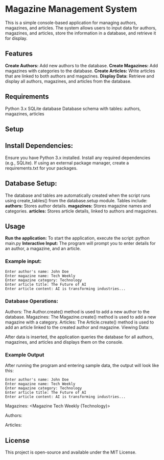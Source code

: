 # Magazine Management System
This is a simple console-based application for managing authors, magazines, and articles. 
The system allows users to input data for authors, magazines, and articles, store the information 
in a database, and retrieve it for display.

## Features
  **Create Authors:** Add new authors to the database.
  **Create Magazines:** Add magazines with categories to the database.
  **Create Articles:** Write articles that are linked to both authors and magazines.
  **Display Data:** Retrieve and display all authors, magazines, and articles from the database.

## Requirements
Python 3.x
SQLite database
Database schema with tables: authors, magazines, articles

## Setup
## **Install Dependencies:**
  Ensure you have Python 3.x installed.
  Install any required dependencies (e.g., SQLite).
  If using an external package manager, create a requirements.txt for your packages.

## **Database Setup:**
  The database and tables are automatically created when the script runs using create_tables() from the database.setup module.
  Tables include:
    **authors:** Stores author details.
    **magazines:** Stores magazine names and categories.
    **articles:** Stores article details, linked to authors and magazines.

## Usage
  **Run the application:**
    To start the application, execute the script:
      python main.py
  **Interactive Input:**
    The program will prompt you to enter details for an author, a magazine, and an article.
  ### Example input:

    Enter author's name: John Doe
    Enter magazine name: Tech Weekly
    Enter magazine category: Technology
    Enter article title: The Future of AI
    Enter article content: AI is transforming industries...

  ### **Database Operations:**

Authors: The Author.create() method is used to add a new author to the database.
Magazines: The Magazine.create() method is used to add a new magazine with a category.
Articles: The Article.create() method is used to add an article linked to the created author and magazine.
Viewing Data:

After data is inserted, the application queries the database for all authors, magazines, 
and articles and displays them on the console.

  ### Example Output
   After running the program and entering sample data, the output will look like this:

    Enter author's name: John Doe
    Enter magazine name: Tech Weekly
    Enter magazine category: Technology
    Enter article title: The Future of AI
    Enter article content: AI is transforming industries...

Magazines:
<Magazine Tech Weekly (Technology)>

Authors:
<Author John Doe>

Articles:
<Article The Future of AI>

## License
This project is open-source and available under the MIT License.

